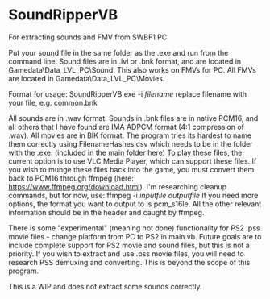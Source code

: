 # SoundRipperVB
For extracting sounds and FMV from SWBF1 PC

Put your sound file in the same folder as the .exe and run from the command line.  Sound files are in .lvl or .bnk format, and are located in Gamedata\Data\_LVL_PC\Sound\.
This also works on FMVs for PC.  All FMVs are located in Gamedata\Data\_LVL_PC\Movies.

Format for usage:
SoundRipperVB.exe -i *filename*
replace filename with your file, e.g. common.bnk

All sounds are in .wav format.  Sounds in .bnk files are in native PCM16, and all others that I have found are IMA ADPCM format (4:1 compression of .wav).  All movies are in BIK format.
The program tries its hardest to name them correctly using FilenameHashes.csv which needs to be in the folder with the .exe. (included in the main folder here)
To play these files, the current option is to use VLC Media Player, which can support these files.
If you wish to munge these files back into the game, you must convert them back to PCM16 through ffmpeg (here: https://www.ffmpeg.org/download.html).  I'm researching cleanup commands, but for now, use:
ffmpeg -i *inputfile* *outputfile*
If you need more options, the format you want to output to is pcm_s16le.  All the other relevant information should be in the header and caught by ffmpeg.


There is some "experimental" (meaning not done) functionality for PS2 .pss movie files - change platform from PC to PS2 in main.vb.  Future goals are to include complete support for PS2 movie and sound files, but this is not a priority.
If you wish to extract and use .pss movie files, you will need to research PSS demuxing and converting.  This is beyond the scope of this program.

This is a WIP and does not extract some sounds correctly.